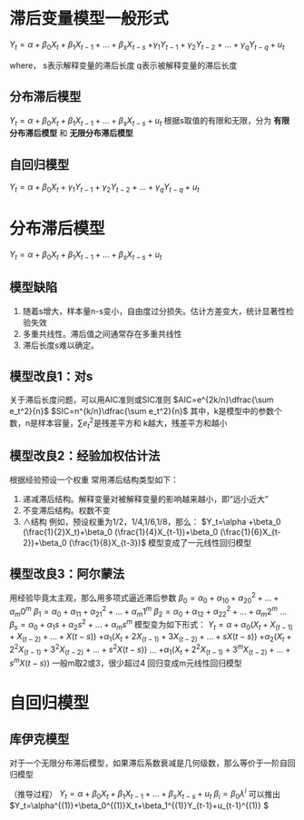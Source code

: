 # 滞后变量模型一般形式
$Y_t=\alpha +\beta_0 X_t+\beta_1 X_{t-1}+...+\beta_s X_{t-s}$
 $+\gamma_1 Y_{t-1}+\gamma_2 Y_{t-2}+...+\gamma_q Y_{t-q}+u_t$

where，
s表示解释变量的滞后长度
q表示被解释变量的滞后长度

## 分布滞后模型

$Y_t=\alpha +\beta_0 X_t+\beta_1 X_{t-1}+...+\beta_s X_{t-s}+u_t$
根据s取值的有限和无限，分为 **有限分布滞后模型** 和 **无限分布滞后模型**

## 自回归模型
$Y_t=\alpha +\beta_0 X_t+\gamma_1 Y_{t-1}+\gamma_2 Y_{t-2}+...+\gamma_q Y_{t-q}+u_t$
# 分布滞后模型
$Y_t=\alpha +\beta_0 X_t+\beta_1 X_{t-1}+...+\beta_s X_{t-s}+u_t$
## 模型缺陷
1. 随着s增大，样本量n-s变小，自由度过分损失。估计方差变大，统计显著性检验失效
2. 多重共线性。滞后值之间通常存在多重共线性
3. 滞后长度s难以确定。
## 模型改良1：对s
关于滞后长度问题，可以用AIC准则或SIC准则
$AIC=e^{2k/n}\dfrac{\sum e_t^2}{n}$
$SIC=n^{k/n}\dfrac{\sum e_t^2}{n}$
其中，k是模型中的参数个数，n是样本容量，$\sum e_t^2$是残差平方和
k越大，残差平方和越小
## 模型改良2：经验加权估计法
根据经验预设一个权重
常用滞后结构类型如下：
1. 递减滞后结构。解释变量对被解释变量的影响越来越小，即“远小近大”
2. 不变滞后结构。权数不变
3. ∧结构
例如，预设权重为1/2，1/4,1/6,1/8，那么：
$Y_t=\alpha +\beta_0 (\frac{1}{2}X_t)+\beta_0 (\frac{1}{4}X_{t-1})+\beta_0 (\frac{1}{6}X_{t-2})+\beta_0 (\frac{1}{8}X_{t-3})$
模型变成了一元线性回归模型
## 模型改良3：阿尔蒙法
用经验毕竟太主观，那么用多项式逼近滞后参数
$\beta_0=\alpha_0+\alpha_10+\alpha_20^2+...+\alpha_m0^m$
$\beta_1=\alpha_0+\alpha_11+\alpha_21^2+...+\alpha_m1^m$
$\beta_2=\alpha_0+\alpha_12+\alpha_22^2+...+\alpha_m2^m$
...
$\beta_s=\alpha_0+\alpha_1s+\alpha_2s^2+...+\alpha_ms^m$
模型变为如下形式：
$Y_t=\alpha+\alpha_0(X_t+X_(t-1)+X_(t-2)+...+X(t-s))$
$+\alpha_1(X_t+2X_(t-1)+3X_(t-2)+...+sX(t-s))$
$+\alpha_2(X_t+2^2X_(t-1)+3^2X_(t-2)+...+s^2X(t-s))$
...
$+\alpha_1(X_t+2^2X_(t-1)+3^mX_(t-2)+...+s^mX(t-s))$
一般m取2或3，很少超过4
回归变成m元线性回归模型

# 自回归模型
## 库伊克模型
对于一个无限分布滞后模型，如果滞后系数衰减是几何级数，那么等价于一阶自回归模型

（推导过程）
$Y_t=\alpha +\beta_0 X_t+\beta_1 X_{t-1}+...+\beta_s X_{t-s}+u_t$
$\beta_i=\beta_0 \lambda^i$
可以推出
$Y_t=\alpha^{(1)}+\beta_0^{(1)}X_t+\beta_1^{(1)}Y_{t-1}+u_{t-1}^{(1)} $
